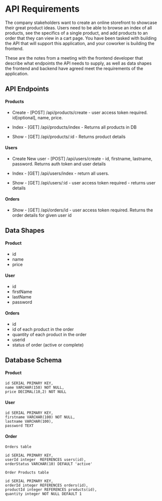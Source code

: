 # API Requirements

The company stakeholders want to create an online storefront to showcase their great product ideas. Users need to be able to browse an index of all products, see the specifics of a single product, and add products to an order that they can view in a cart page. You have been tasked with building the API that will support this application, and your coworker is building the frontend.

These are the notes from a meeting with the frontend developer that describe what endpoints the API needs to supply, as well as data shapes the frontend and backend have agreed meet the requirements of the application.

## API Endpoints

#### Products

- Create - [POST] /api/products/create - user access token required. id[optional], name, price.

- Index - [GET] /api/products/index - Returns all products in DB

- Show - [GET] /api/products/:id - Returns product details

#### Users

- Create New user - [POST] /api/users/create - id, firstname, lastname, password.
  Returns auth token and user details

- Index - [GET] /api/users/index - return all users.

- Show - [GET] /api/users/:id - user access token required - returns user details

#### Orders

- Show - [GET] /api/orders/id - user access token required. Returns the order details for given user id

## Data Shapes

#### Product

- id
- name
- price

#### User

- id
- firstName
- lastName
- password

#### Orders

- id
- id of each product in the order
- quantity of each product in the order
- userid
- status of order (active or complete)

## Database Schema

#### Product

    id SERIAL PRIMARY KEY,
    name VARCHAR(150) NOT NULL,
    price DECIMAL(10,2) NOT NULL

#### User

    id SERIAL PRIMARY KEY,
    firstname VARCHAR(100) NOT NULL,
    lastname VARCHAR(100),
    password TEXT

#### Order

    Orders table

    id SERIAL PRIMARY KEY,
    userId integer  REFERENCES users(id),
    orderStatus VARCHAR(10) DEFAULT 'active'

    Order Products table

    id SERIAL PRIMARY KEY,
    orderId integer REFERENCES orders(id),
    productId integer REFERENCES products(id),
    quantity integer NOT NULL DEFAULT 1
